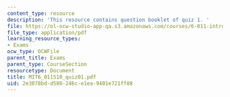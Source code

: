 ```yaml
---
content_type: resource
description: 'This resource contains question booklet of quiz 1. '
file: https://ol-ocw-studio-app-qa.s3.amazonaws.com/courses/6-011-introduction-to-communication-control-and-signal-processing-spring-2010/2e3078bdd580246ce1ea9401e721ff88_MIT6_011S10_quiz01.pdf
file_type: application/pdf
learning_resource_types:
- Exams
ocw_type: OCWFile
parent_title: Exams
parent_type: CourseSection
resourcetype: Document
title: MIT6_011S10_quiz01.pdf
uid: 2e3078bd-d580-246c-e1ea-9401e721ff88
---
```

